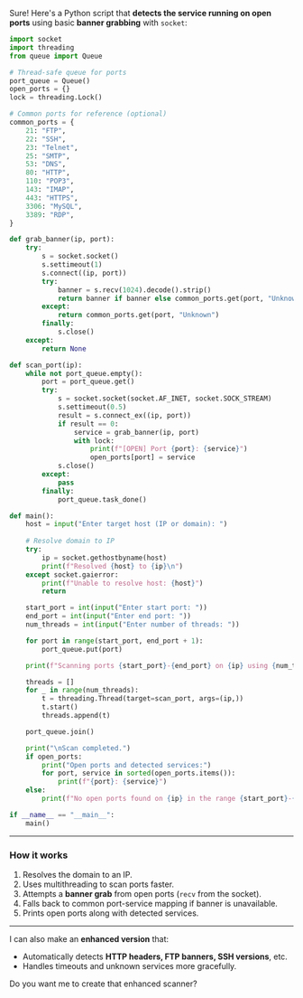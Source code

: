 Sure! Here's a Python script that **detects the service running on open ports** using basic **banner grabbing** with `socket`:

```python
import socket
import threading
from queue import Queue

# Thread-safe queue for ports
port_queue = Queue()
open_ports = {}
lock = threading.Lock()

# Common ports for reference (optional)
common_ports = {
    21: "FTP",
    22: "SSH",
    23: "Telnet",
    25: "SMTP",
    53: "DNS",
    80: "HTTP",
    110: "POP3",
    143: "IMAP",
    443: "HTTPS",
    3306: "MySQL",
    3389: "RDP",
}

def grab_banner(ip, port):
    try:
        s = socket.socket()
        s.settimeout(1)
        s.connect((ip, port))
        try:
            banner = s.recv(1024).decode().strip()
            return banner if banner else common_ports.get(port, "Unknown")
        except:
            return common_ports.get(port, "Unknown")
        finally:
            s.close()
    except:
        return None

def scan_port(ip):
    while not port_queue.empty():
        port = port_queue.get()
        try:
            s = socket.socket(socket.AF_INET, socket.SOCK_STREAM)
            s.settimeout(0.5)
            result = s.connect_ex((ip, port))
            if result == 0:
                service = grab_banner(ip, port)
                with lock:
                    print(f"[OPEN] Port {port}: {service}")
                    open_ports[port] = service
            s.close()
        except:
            pass
        finally:
            port_queue.task_done()

def main():
    host = input("Enter target host (IP or domain): ")
    
    # Resolve domain to IP
    try:
        ip = socket.gethostbyname(host)
        print(f"Resolved {host} to {ip}\n")
    except socket.gaierror:
        print(f"Unable to resolve host: {host}")
        return

    start_port = int(input("Enter start port: "))
    end_port = int(input("Enter end port: "))
    num_threads = int(input("Enter number of threads: "))

    for port in range(start_port, end_port + 1):
        port_queue.put(port)

    print(f"Scanning ports {start_port}-{end_port} on {ip} using {num_threads} threads...\n")

    threads = []
    for _ in range(num_threads):
        t = threading.Thread(target=scan_port, args=(ip,))
        t.start()
        threads.append(t)

    port_queue.join()

    print("\nScan completed.")
    if open_ports:
        print("Open ports and detected services:")
        for port, service in sorted(open_ports.items()):
            print(f"{port}: {service}")
    else:
        print(f"No open ports found on {ip} in the range {start_port}-{end_port}.")

if __name__ == "__main__":
    main()
```

---

### **How it works**

1. Resolves the domain to an IP.
2. Uses multithreading to scan ports faster.
3. Attempts a **banner grab** from open ports (`recv` from the socket).
4. Falls back to common port-service mapping if banner is unavailable.
5. Prints open ports along with detected services.

---

I can also make an **enhanced version** that:

* Automatically detects **HTTP headers, FTP banners, SSH versions**, etc.
* Handles timeouts and unknown services more gracefully.

Do you want me to create that enhanced scanner?
